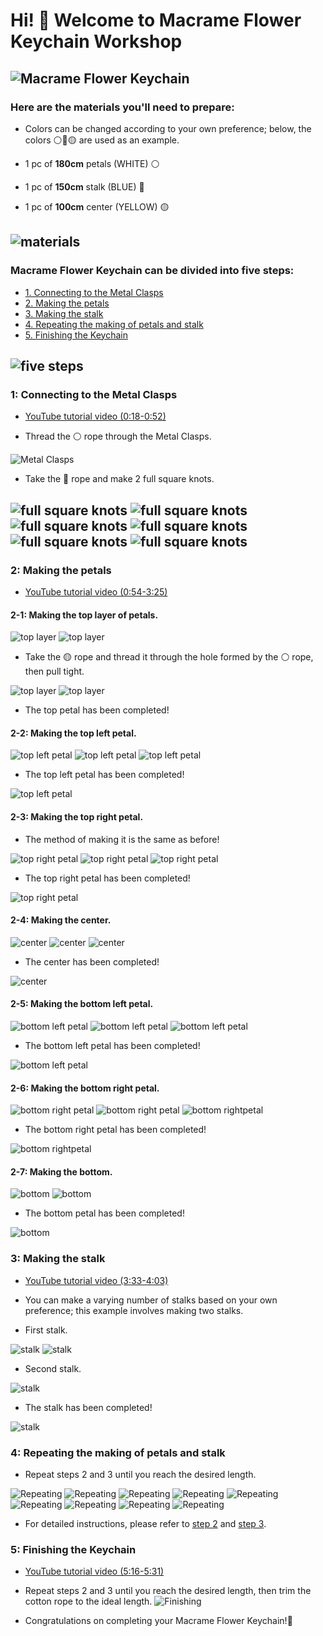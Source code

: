 # Hi! 👋 Welcome to Macrame Flower Keychain Workshop

![Macrame Flower Keychain](photo/photo_1.jpg)
---
### Here are the materials you'll need to prepare:
- Colors can be changed according to your own preference; below, the colors ⚪🔵🟡 are used as an example.

- 1 pc of **180cm** petals (WHITE) ⚪
- 1 pc of **150cm** stalk (BLUE) 🔵
- 1 pc of **100cm** center (YELLOW) 🟡

![materials](photo/photo_2.jpg)
---


### Macrame Flower Keychain can be divided into five steps:
- [1. Connecting to the Metal Clasps](https://github.com/liliana0514/workshop/tree/main?tab=readme-ov-file#1-connecting-to-the-metal-clasps----youtube-tutorial-video-018-052)
- [2. Making the petals](https://github.com/liliana0514/workshop/tree/main?tab=readme-ov-file#2-making-the-petals---youtube-tutorial-video-054-325)
- [3. Making the stalk](https://github.com/liliana0514/workshop/tree/main?tab=readme-ov-file#3-making-the-stalk---youtube-tutorial-video-333-403)
- [4. Repeating the making of petals and stalk](https://github.com/liliana0514/workshop/tree/main?tab=readme-ov-file#4-repeating-the-making-of-petals-and-stalk)
- [5. Finishing the Keychain](https://github.com/liliana0514/workshop/tree/main?tab=readme-ov-file#5-finishing-the-keychain)

![five steps](photo/photo_3.jpg)
---


### 1: Connecting to the Metal Clasps
- [YouTube tutorial video (0:18-0:52)](https://www.youtube.com/watch?v=AGhiYfnpfYA)

- Thread the ⚪ rope through the Metal Clasps.

![Metal Clasps](photo/photo_4.jpg)

- Take the 🔵 rope and make 2 full square knots.

![full square knots](photo/photo_5.jpg)
![full square knots](photo/photo_6.jpg)
![full square knots](photo/photo_7.jpg)
![full square knots](photo/photo_8.jpg)
![full square knots](photo/photo_9.jpg)
![full square knots](photo/photo_10.jpg)
---


### 2: Making the petals
- [YouTube tutorial video (0:54-3:25)](https://www.youtube.com/watch?v=AGhiYfnpfYA)
#### 2-1: Making the top layer of petals.

![top layer](photo/photo_11.jpg)
![top layer](photo/photo_12.jpg)

- Take the 🟡 rope and thread it through the hole formed by the ⚪ rope, then pull tight.

![top layer](photo/photo_13.jpg)
![top layer](photo/photo_14.jpg)

- The top petal has been completed!
#### 2-2: Making the top left petal.

![top left petal](photo/photo_15.jpg)
![top left petal](photo/photo_16.jpg)
![top left petal](photo/photo_17.jpg)

- The top left petal has been completed!

![top left petal](photo/photo_18.jpg)

#### 2-3: Making the top right petal.
- The method of making it is the same as before!

![top right petal](photo/photo_19.jpg)
![top right petal](photo/photo_20.jpg)
![top right petal](photo/photo_21.jpg)

- The top right petal has been completed!

![top right petal](photo/photo_22.jpg)

#### 2-4: Making the center.
![center](photo/photo_23.jpg)
![center](photo/photo_24.jpg)
![center](photo/photo_25.jpg)

- The center has been completed!

![center](photo/photo_26.jpg)

#### 2-5: Making the bottom left petal.
![bottom left petal](photo/photo_27.jpg)
![bottom left petal](photo/photo_28.jpg)
![bottom left petal](photo/photo_29.jpg)

- The bottom left petal has been completed!

![bottom left petal](photo/photo_30.jpg)

#### 2-6: Making the bottom right petal.
![bottom right petal](photo/photo_31.jpg)
![bottom right petal](photo/photo_32.jpg)
![bottom rightpetal](photo/photo_33.jpg)

- The bottom right petal has been completed!

![bottom rightpetal](photo/photo_34.jpg)

#### 2-7: Making the bottom.

![bottom](photo/photo_35.jpg)
![bottom](photo/photo_36.jpg)

- The bottom petal has been completed!

![bottom](photo/photo_37.jpg)

### 3: Making the stalk 
- [YouTube tutorial video (3:33-4:03)](https://www.youtube.com/watch?v=AGhiYfnpfYA)

- You can make a varying number of stalks based on your own preference; this example involves making two stalks.
- First stalk.

![stalk](photo/photo_38.jpg)
![stalk](photo/photo_39.jpg)

- Second stalk.

![stalk](photo/photo_40.jpg)

- The stalk has been completed!

![stalk](photo/photo_41.jpg)

### 4: Repeating the making of petals and stalk

- Repeat steps 2 and 3 until you reach the desired length.

![Repeating](photo/photo_42.jpg)
![Repeating](photo/photo_43.jpg)
![Repeating](photo/photo_44.jpg)
![Repeating](photo/photo_45.jpg)
![Repeating](photo/photo_46.jpg)
![Repeating](photo/photo_47.jpg)
![Repeating](photo/photo_48.jpg)
![Repeating](photo/photo_49.jpg)
![Repeating](photo/photo_50.jpg)

- For detailed instructions, please refer to [step 2](https://github.com/liliana0514/workshop/tree/main?tab=readme-ov-file#2-making-the-petals---youtube-tutorial-video-054-325) and [step 3](https://github.com/liliana0514/workshop/tree/main?tab=readme-ov-file#3-making-the-stalk---youtube-tutorial-video-333-403).

### 5: Finishing the Keychain 

- [YouTube tutorial video (5:16-5:31)](https://www.youtube.com/watch?v=AGhiYfnpfYA)

- Repeat steps 2 and 3 until you reach the desired length, then trim the cotton rope to the ideal length.
![Finishing](photo/photo_51.jpg)

- Congratulations on completing your Macrame Flower Keychain!🌸